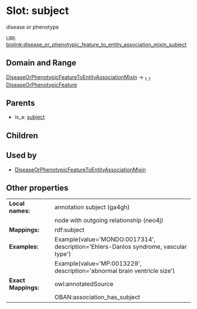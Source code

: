 
# Slot: subject


disease or phenotype

URI: [biolink:disease_or_phenotypic_feature_to_entity_association_mixin_subject](https://w3id.org/biolink/vocab/disease_or_phenotypic_feature_to_entity_association_mixin_subject)


## Domain and Range

[DiseaseOrPhenotypicFeatureToEntityAssociationMixin](DiseaseOrPhenotypicFeatureToEntityAssociationMixin.md) &#8594;  <sub>1..1</sub> [DiseaseOrPhenotypicFeature](DiseaseOrPhenotypicFeature.md)

## Parents

 *  is_a: [subject](subject.md)

## Children


## Used by

 * [DiseaseOrPhenotypicFeatureToEntityAssociationMixin](DiseaseOrPhenotypicFeatureToEntityAssociationMixin.md)

## Other properties

|  |  |  |
| --- | --- | --- |
| **Local names:** | | annotation subject (ga4gh) |
|  | | node with outgoing relationship (neo4j) |
| **Mappings:** | | rdf:subject |
| **Examples:** | | Example(value='MONDO:0017314', description='Ehlers-Danlos syndrome, vascular type') |
|  | | Example(value='MP:0013229', description='abnormal brain ventricle size') |
| **Exact Mappings:** | | owl:annotatedSource |
|  | | OBAN:association_has_subject |

